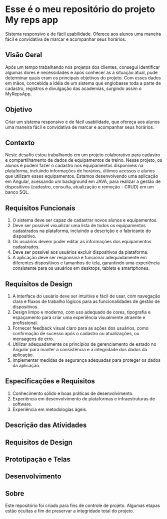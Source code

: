 <!--
![](https://github.com/Diegojfsr/JavaScript_Projects_Beginners/blob/main/Imagens/Capa_Projetos_JavaScript.jpg)
-->
# Esse é o meu repositório do projeto My reps app
Sistema responsivo e de fácil usabilidade. Oferece aos alunos uma maneira fácil e convidativa de marcar e acompanhar seus horários.

## Visão Geral
Após um tempo trabalhando nos projetos dos clientes, consegui identificar algumas dores e necessidades
e após conhecer as a situação atual, pude determinar quais eram os principais objetivos do projeto.
Com esses dados em mãos, concebida a idéia de um sistema que englobasse toda a parte de cadastro, 
registros e divulgação das academias, surgindo assim o MyRepsApp.

## Objetivo
Criar um sistema responsivo e de fácil usabilidade, que ofereça aos alunos
uma maneira fácil e convidativa de marcar e acompanhar seus horários.

## Contexto
Neste desafio estou trabalhando em um projeto colaborativo para cadastro e compartilhamento de dados de equipamentos de treino. 
Nesse projeto, os alunos e podem fazer o cadastro nos equipamentos disponíveis na plataforma, incluindo informações de horários, últimos acessos e alunos que utilizam esses equipamentos.
Estamos desenvolvendo uma aplicação em Angular, acessando um background em JAVA, para realizar a gestão de dispositivos (cadastro, consulta, atualização e remoção - CRUD) em um banco SQL.

## Requisitos Funcionais
1. O sistema deve ser capaz de cadastrar novos alunos e equipamentos. 
2. Deve ser possível visualizar uma lista de todos os equipamentos cadastrados na plataforma, incluindo a descrição e o fabricante do dispositivo. 
3. Os usuários devem poder editar as informações dos equipamentos cadastrados. 
4. Deve ser possível aos usuários excluir dispositivos da plataforma. 
5. A aplicação deve ser responsiva e funcionar adequadamente em diferentes dispositivos e tamanhos de tela, garantindo uma experiência consistente para os usuários em desktops, tablets e smartphones.

## Requisitos de Design
1. A interface do usuário deve ser intuitiva e fácil de usar, com navegação clara e fluxos
de trabalho lógicos para as funcionalidades de gestão de dispositivos.
2. Design limpo e moderno, com uso adequado de cores, tipografia e espaçamento para criar uma experiência visualmente atraente e profissional.
3. Fornecer feedback visual claro para as ações dos usuários, como confirmação de sucesso após o cadastro ou atualizações, ou mensagens de erro.
4. Utilizar adequadamente os princípios de gerenciamento de estado no Angular para manter a consistência e a integridade dos dados da aplicação.
5. Implementar medidas de segurança adequadas para proteger os dados da aplicação.


## Especificações e Requisitos

1. Conhecimento sólido e boas práticas de desenvolvimento.
2. Experiência em desenvolvimento de plataformas e infraestruturas de software.
3. Experiência em metodologias ágeis.



## Descrição das Atividades

## Requisitos de Design

## Prototipação e Telas

## Desenvolvimento



## Sobre
Este repositório foi criado para fins de controle de projeto. Algumas etapas estão ocultas a fim de preservar a integridade total do projeto.





